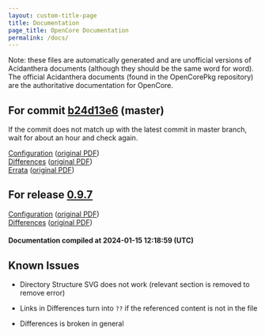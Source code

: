 ```yaml
---
layout: custom-title-page
title: Documentation
page_title: OpenCore Documentation
permalink: /docs/
---
```

Note: these files are automatically generated and are unofficial versions of Acidanthera documents (although they should be the same word for word). The official Acidanthera documents (found in the OpenCorePkg repository) are the authoritative documentation for OpenCore.

## For commit [b24d13e6](https://github.com/acidanthera/OpenCorePkg/tree/b24d13e6ab6c5d3f0f8dd59f12164079fbcd0600) (master)

If the commit does not match up with the latest commit in master branch, wait for about an hour and check again.

[Configuration](latest/Configuration.html) ([original PDF](https://github.com/acidanthera/OpenCorePkg/blob/b24d13e6ab6c5d3f0f8dd59f12164079fbcd0600/Docs/Configuration.pdf))
<br>
[Differences](latest/Differences.html) ([original PDF](https://github.com/acidanthera/OpenCorePkg/blob/b24d13e6ab6c5d3f0f8dd59f12164079fbcd0600/Docs/Differences/Differences.pdf))
<br>
[Errata](latest/Errata.html) ([original PDF](https://github.com/acidanthera/OpenCorePkg/blob/b24d13e6ab6c5d3f0f8dd59f12164079fbcd0600/Docs/Errata/Errata.pdf))

## For release [0.9.7](https://github.com/acidanthera/OpenCorePkg/tree/0.9.7)

[Configuration](release/Configuration.html) ([original PDF](https://github.com/acidanthera/OpenCorePkg/blob/0.9.7/Docs/Configuration.pdf))
<br>
[Differences](release/Differences.html) ([original PDF](https://github.com/acidanthera/OpenCorePkg/blob/0.9.7/Docs/Differences/Differences.pdf))

#### Documentation compiled at 2024-01-15 12:18:59 (UTC)

## Known Issues

* Directory Structure SVG does not work (relevant section is removed to remove error)

* Links in Differences turn into `??` if the referenced content is not in the file

* Differences is broken in general
